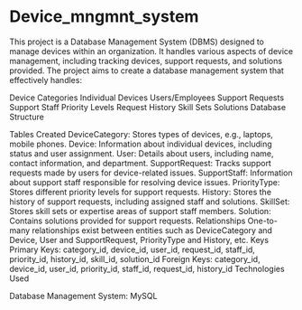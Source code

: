 # Device_mngmnt_system
This project is a Database Management System (DBMS) designed to manage devices within an organization. It handles various aspects of device management, including tracking devices, support requests, and solutions provided.
The project aims to create a database management system that effectively handles:

Device Categories
Individual Devices
Users/Employees
Support Requests
Support Staff
Priority Levels
Request History
Skill Sets
Solutions
Database Structure

Tables Created
DeviceCategory: Stores types of devices, e.g., laptops, mobile phones.
Device: Information about individual devices, including status and user assignment.
User: Details about users, including name, contact information, and department.
SupportRequest: Tracks support requests made by users for device-related issues.
SupportStaff: Information about support staff responsible for resolving device issues.
PriorityType: Stores different priority levels for support requests.
History: Stores the history of support requests, including assigned staff and solutions.
SkillSet: Stores skill sets or expertise areas of support staff members.
Solution: Contains solutions provided for support requests.
Relationships
One-to-many relationships exist between entities such as DeviceCategory and Device, User and SupportRequest, PriorityType and History, etc.
Keys
Primary Keys: category_id, device_id, user_id, request_id, staff_id, priority_id, history_id, skill_id, solution_id
Foreign Keys: category_id, device_id, user_id, priority_id, staff_id, request_id, history_id
Technologies Used

Database Management System: MySQL
